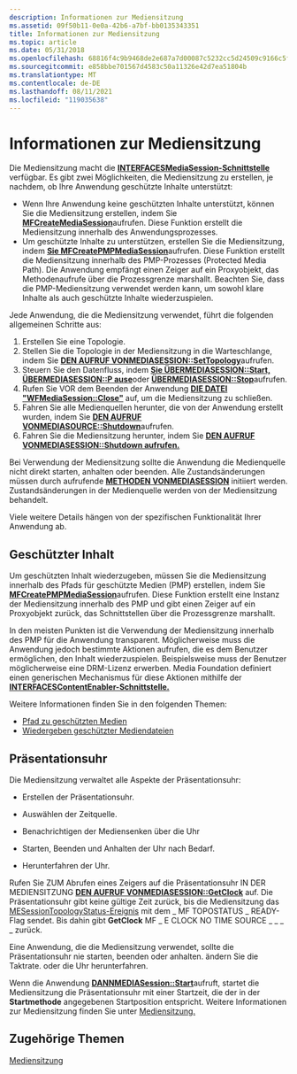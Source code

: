 ```yaml
---
description: Informationen zur Mediensitzung
ms.assetid: 09f50b11-0e0a-42b6-a7bf-bb0135343351
title: Informationen zur Mediensitzung
ms.topic: article
ms.date: 05/31/2018
ms.openlocfilehash: 68816f4c9b9468de2e687a7d00087c5232cc5d24509c9166c5f04c7c0370f6f5
ms.sourcegitcommit: e858bbe701567d4583c50a11326e42d7ea51804b
ms.translationtype: MT
ms.contentlocale: de-DE
ms.lasthandoff: 08/11/2021
ms.locfileid: "119035638"
---
```

# <a name="about-the-media-session"></a>Informationen zur Mediensitzung

Die Mediensitzung macht die [**INTERFACESMediaSession-Schnittstelle**](/windows/desktop/api/mfidl/nn-mfidl-imfmediasession) verfügbar. Es gibt zwei Möglichkeiten, die Mediensitzung zu erstellen, je nachdem, ob Ihre Anwendung geschützte Inhalte unterstützt:

-   Wenn Ihre Anwendung keine geschützten Inhalte unterstützt, können Sie die Mediensitzung erstellen, indem Sie [**MFCreateMediaSession**](/windows/desktop/api/mfidl/nf-mfidl-mfcreatemediasession)aufrufen. Diese Funktion erstellt die Mediensitzung innerhalb des Anwendungsprozesses.
-   Um geschützte Inhalte zu unterstützen, erstellen Sie die Mediensitzung, indem [**Sie MFCreatePMPMediaSession**](/windows/desktop/api/mfidl/nf-mfidl-mfcreatepmpmediasession)aufrufen. Diese Funktion erstellt die Mediensitzung innerhalb des PMP-Prozesses (Protected Media Path). Die Anwendung empfängt einen Zeiger auf ein Proxyobjekt, das Methodenaufrufe über die Prozessgrenze marshallt. Beachten Sie, dass die PMP-Mediensitzung verwendet werden kann, um sowohl klare Inhalte als auch geschützte Inhalte wiederzuspielen.

Jede Anwendung, die die Mediensitzung verwendet, führt die folgenden allgemeinen Schritte aus:

1.  Erstellen Sie eine Topologie.
2.  Stellen Sie die Topologie in der Mediensitzung in die Warteschlange, indem Sie [**DEN AUFRUF VONMEDIASESSION::SetTopology**](/windows/desktop/api/mfidl/nf-mfidl-imfmediasession-settopology)aufrufen.
3.  Steuern Sie den Datenfluss, indem [**Sie ÜBERMEDIASESSION::Start,**](/windows/desktop/api/mfidl/nf-mfidl-imfmediasession-start) [**ÜBERMEDIASESSION::P ause**](/windows/desktop/api/mfidl/nf-mfidl-imfmediasession-pause)oder [**ÜBERMEDIASESSION::Stop**](/windows/desktop/api/mfidl/nf-mfidl-imfmediasession-stop)aufrufen.
4.  Rufen Sie VOR dem Beenden der Anwendung [**DIE DATEI "WFMediaSession::Close"**](/windows/desktop/api/mfidl/nf-mfidl-imfmediasession-close) auf, um die Mediensitzung zu schließen.
5.  Fahren Sie alle Medienquellen herunter, die von der Anwendung erstellt wurden, indem Sie [**DEN AUFRUF VONMEDIASOURCE::Shutdown**](/windows/desktop/api/mfidl/nf-mfidl-imfmediasource-shutdown)aufrufen.
6.  Fahren Sie die Mediensitzung herunter, indem Sie [**DEN AUFRUF VONMEDIASESSION::Shutdown aufrufen.**](/windows/desktop/api/mfidl/nf-mfidl-imfmediasession-shutdown)

Bei Verwendung der Mediensitzung sollte die Anwendung die Medienquelle nicht direkt starten, anhalten oder beenden. Alle Zustandsänderungen müssen durch aufrufende [**METHODEN VONMEDIASESSION**](/windows/desktop/api/mfidl/nn-mfidl-imfmediasession) initiiert werden. Zustandsänderungen in der Medienquelle werden von der Mediensitzung behandelt.

Viele weitere Details hängen von der spezifischen Funktionalität Ihrer Anwendung ab.

## <a name="protected-content"></a>Geschützter Inhalt

Um geschützten Inhalt wiederzugeben, müssen Sie die Mediensitzung innerhalb des Pfads für geschützte Medien (PMP) erstellen, indem Sie [**MFCreatePMPMediaSession**](/windows/desktop/api/mfidl/nf-mfidl-mfcreatepmpmediasession)aufrufen. Diese Funktion erstellt eine Instanz der Mediensitzung innerhalb des PMP und gibt einen Zeiger auf ein Proxyobjekt zurück, das Schnittstellen über die Prozessgrenze marshallt.

In den meisten Punkten ist die Verwendung der Mediensitzung innerhalb des PMP für die Anwendung transparent. Möglicherweise muss die Anwendung jedoch bestimmte Aktionen aufrufen, die es dem Benutzer ermöglichen, den Inhalt wiederzuspielen. Beispielsweise muss der Benutzer möglicherweise eine DRM-Lizenz erwerben. Media Foundation definiert einen generischen Mechanismus für diese Aktionen mithilfe der [**INTERFACESContentEnabler-Schnittstelle.**](/windows/desktop/api/mfidl/nn-mfidl-imfcontentenabler)

Weitere Informationen finden Sie in den folgenden Themen:

-   [Pfad zu geschützten Medien](protected-media-path.md)
-   [Wiedergeben geschützter Mediendateien](how-to-play-protected-media-files.md)

## <a name="presentation-clock"></a>Präsentationsuhr

Die Mediensitzung verwaltet alle Aspekte der Präsentationsuhr:

-   Erstellen der Präsentationsuhr.

-   Auswählen der Zeitquelle.

-   Benachrichtigen der Mediensenken über die Uhr

-   Starten, Beenden und Anhalten der Uhr nach Bedarf.

-   Herunterfahren der Uhr.

Rufen Sie ZUM Abrufen eines Zeigers auf die Präsentationsuhr IN DER MEDIENSITZUNG [**DEN AUFRUF VONMEDIASESSION::GetClock**](/windows/desktop/api/mfidl/nf-mfidl-imfmediasession-getclock) auf. Die Präsentationsuhr gibt keine gültige Zeit zurück, bis die Mediensitzung das [MESessionTopologyStatus-Ereignis](mesessiontopologystatus.md) mit dem \_ MF TOPOSTATUS \_ READY-Flag sendet. Bis dahin gibt **GetClock** MF \_ E CLOCK NO TIME SOURCE \_ \_ \_ \_ zurück.

Eine Anwendung, die die Mediensitzung verwendet, sollte die Präsentationsuhr nie starten, beenden oder anhalten. ändern Sie die Taktrate. oder die Uhr herunterfahren.

Wenn die Anwendung [**DANNMEDIASession::Start**](/windows/desktop/api/mfidl/nf-mfidl-imfmediasession-start)aufruft, startet die Mediensitzung die Präsentationsuhr mit einer Startzeit, die der in der **Startmethode** angegebenen Startposition entspricht. Weitere Informationen zur Mediensitzung finden Sie unter [Mediensitzung.](media-session.md)

## <a name="related-topics"></a>Zugehörige Themen

<dl> <dt>

[Mediensitzung](media-session.md)
</dt> </dl>

 

 



